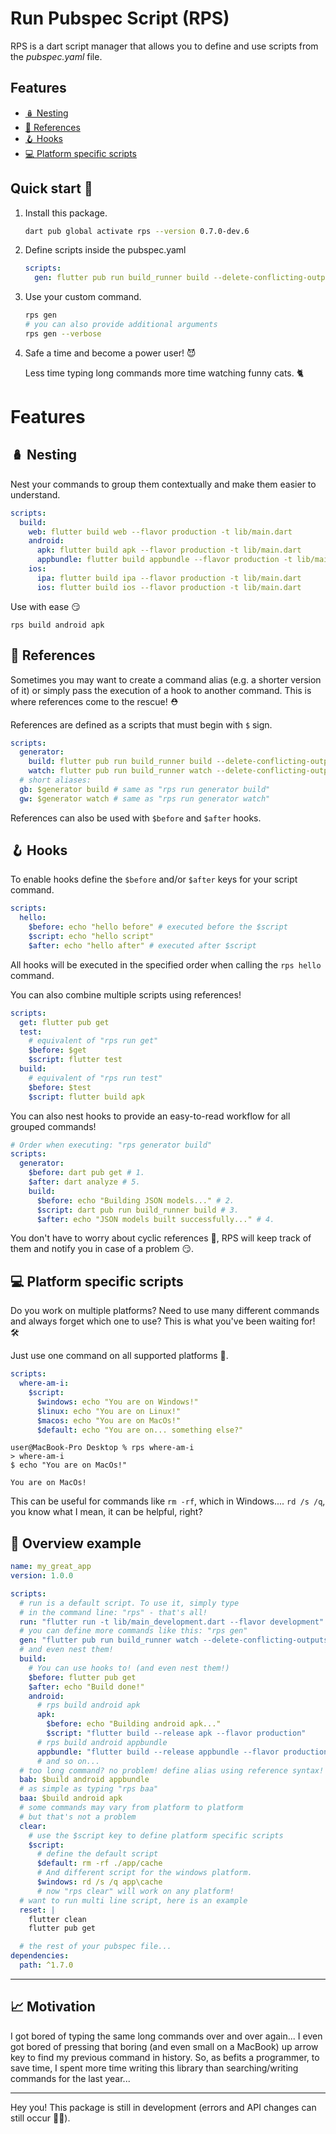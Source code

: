 # Run Pubspec Script (RPS)

RPS is a dart script manager that allows you to define and use scripts from the _pubspec.yaml_ file.


## Features 
<!-- no toc -->
- [🪆 Nesting](#nesting) 
- [🔗 References](#references) 
- [🪝 Hooks](#hooks) 
- [💻 Platform specific scripts](#platform-specific-scripts) 

## Quick start 🚀

1. Install this package.
    ```bash
    dart pub global activate rps --version 0.7.0-dev.6
    ```
2. Define scripts inside the pubspec.yaml
      ```yaml
      scripts:
        gen: flutter pub run build_runner build --delete-conflicting-outputs
      ```
3. Use your custom command.
    ```bash
    rps gen
    # you can also provide additional arguments
    rps gen --verbose
    ```
4. Safe a time and become a power user! 😈
    
    Less time typing long commands more time watching funny cats. 🐈

# Features

## 🪆 Nesting

Nest your commands to group them contextually and make them easier to understand.

```yaml
scripts:
  build:
    web: flutter build web --flavor production -t lib/main.dart
    android:
      apk: flutter build apk --flavor production -t lib/main.dart
      appbundle: flutter build appbundle --flavor production -t lib/main.dart
    ios:
      ipa: flutter build ipa --flavor production -t lib/main.dart
      ios: flutter build ios --flavor production -t lib/main.dart
```

Use with ease 😏

```
rps build android apk
```

## 🔗 References

Sometimes you may want to create a command alias (e.g. a shorter version of it) or simply pass the execution of a hook to another command. This is where references come to the rescue! ⛑

References are defined as a scripts that must begin with `$` sign.

```yaml
scripts:
  generator:
    build: flutter pub run build_runner build --delete-conflicting-outputs
    watch: flutter pub run build_runner watch --delete-conflicting-outputs
  # short aliases:
  gb: $generator build # same as "rps run generator build"
  gw: $generator watch # same as "rps run generator watch"
```

References can also be used with `$before` and `$after` hooks.

## 🪝 Hooks


To enable hooks define the `$before` and/or `$after` keys for your script command.

```yaml
scripts:
  hello:
    $before: echo "hello before" # executed before the $script
    $script: echo "hello script"
    $after: echo "hello after" # executed after $script
```

All hooks will be executed in the specified order when calling the `rps hello` command.

You can also combine multiple scripts using references!

```yaml
scripts:
  get: flutter pub get
  test:
    # equivalent of "rps run get"
    $before: $get
    $script: flutter test
  build:
    # equivalent of "rps run test"
    $before: $test
    $script: flutter build apk
```

You can also nest hooks to provide an easy-to-read workflow for all grouped commands!

```yaml
# Order when executing: "rps generator build"
scripts:
  generator:
    $before: dart pub get # 1.
    $after: dart analyze # 5.
    build:
      $before: echo "Building JSON models..." # 2.
      $script: dart pub run build_runner build # 3.
      $after: echo "JSON models built successfully..." # 4.
```

You don't have to worry about cyclic references 🔄, RPS will keep track of them and notify you in case of a problem 😏.

## 💻 Platform specific scripts

Do you work on multiple platforms? Need to use many different commands and always forget which one to use? This is what you've been waiting for! 🛠

Just use one command on all supported platforms 💪.

```yaml
scripts:
  where-am-i:
    $script:
      $windows: echo "You are on Windows!"
      $linux: echo "You are on Linux!"
      $macos: echo "You are on MacOs!"
      $default: echo "You are on... something else?"
```

```
user@MacBook-Pro Desktop % rps where-am-i
> where-am-i
$ echo "You are on MacOs!"

You are on MacOs!
```

This can be useful for commands like `rm -rf`, which in Windows.... `rd /s /q`, you know what I mean, it can be helpful, right?

## 🔎 Overview example

```yaml
name: my_great_app
version: 1.0.0

scripts:
  # run is a default script. To use it, simply type
  # in the command line: "rps" - that's all!
  run: "flutter run -t lib/main_development.dart --flavor development"
  # you can define more commands like this: "rps gen"
  gen: "flutter pub run build_runner watch --delete-conflicting-outputs"
  # and even nest them!
  build:
    # You can use hooks to! (and even nest them!)
    $before: flutter pub get
    $after: echo "Build done!"
    android:
      # rps build android apk
      apk: 
        $before: echo "Building android apk..."
        $script: "flutter build --release apk --flavor production"
      # rps build android appbundle
      appbundle: "flutter build --release appbundle --flavor production"
      # and so on...
  # too long command? no problem! define alias using reference syntax!
  bab: $build android appbundle
  # as simple as typing "rps baa"
  baa: $build android apk
  # some commands may vary from platform to platform
  # but that's not a problem
  clear:
    # use the $script key to define platform specific scripts
    $script:
      # define the default script
      $default: rm -rf ./app/cache
      # And different script for the windows platform.
      $windows: rd /s /q app\cache
      # now "rps clear" will work on any platform!
  # want to run multi line script, here is an example
  reset: |
    flutter clean 
    flutter pub get

  # the rest of your pubspec file...
dependencies:
  path: ^1.7.0
```

---

## 📈 Motivation

I got bored of typing the same long commands over and over again... I even got bored of pressing that boring (and even small on a MacBook) up arrow key to find my previous command in history. So, as befits a programmer, to save time, I spent more time writing this library than searching/writing commands for the last year...

---

Hey you! This package is still in development (errors and API changes can still occur 🐛😏).
